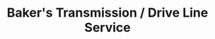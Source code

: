 ---
title: "Baker's Transmission / Drive Line Service"
url: /grand-junction/bakers-transmission-drive-line-service/
shop: Autowerkstatt
---